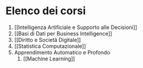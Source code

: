 # Elenco dei corsi
1. [[Intelligenza Artificiale e Supporto alle Decisioni]]
2. [[Basi di Dati per Business Intelligence]]
3. [[Diritto e Società Digitale]]
4. [[Statistica Computazionale]]
5. Apprendimento Automatico e Profondo
	1. [[Machine Learning]]